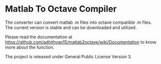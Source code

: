 Matlab To Octave Compiler
=============

The converter can convert matlab .m files into octave compatible .m files. The current version is stable and can be downloaded and utilized.

Please read the documentation at https://github.com/adhithyan15/matlab2octave/wiki/Documentation to know more about the function. 

The project is released under General Public License Version 3. 